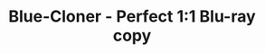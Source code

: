 ---
title: Blue-Cloner - Perfect 1:1 Blu-ray copy
metaItems: # seo 内容
  - name: description
    content: Blue-Cloner is top-rated Blu-ray copy/backup/burn/decryption software which can copy Blu-ray movies to blank Blu-ray/DVD/AVCHD discs or hard disk as Blu-ray folders and ISO image files with just one or a few clicks.
  - name: keywords
    content: Blue-Cloner, Blu-ray copy
layout: fluid
template: product
pagify: true #页面化
type: software
model: sic
name: Streaming Cloner Ultimate
logo:
  iconUrl: 
boxes:
  - imageUrl: sicu-box-ultimate.png #默认盒子图
desc:
  shortText: Copy/backup/burn/decrypt Blu-ray/4K UHD movies to Blu-ray/DVD discs or hard disk.
  longText: |
    Blue-Cloner 2021 is all new Blu-ray copy/backup/burn/decryption software which can copy Blu-ray movies, including 3D, to blank Blu-ray/DVD/AVCHD discs or hard disk as Blu-ray folders and ISO image files with just one or a few clicks. In addition, Blue-Cloner 2021 has been enhanced to copy 4K UHD Blu-ray to a blank Blu-ray disc with an UHD friendly drive, with Dolby Vision and the HDR10 video quality preserved. The third party plug-in OpenCloner Decode widget allows VLC to play encrypted Blu-ray and UHD movies.
mainBanner:
  name: main-banner
  overflow: hidden
  title: Streaming Cloner
  subtitle: Powerful video download software
  text: Can help you download the latest popular streaming media. It is convenient for you to share and create all kind of videos.
  bgStyle:
    imageUrl: banner-bg1.jpg
  mainImage:
    imageUrl: person-banner.png
  shapeLump:
    - imageUrl: icons/amazon.png
      class: shape5
    - imageUrl: icons/netflix.png
      class: shape4   
  button:
    text: Try it Now
    path: store
  learnMore: 
    text: Learn More
    path: store
funFacts:
  name: fun-facts
  overflow: hidden
  sectionClass: bg-white funfacts-area
  container: container
  paddingY: 8
  numUnit:  
  bgStyle:
    imageUrl: map.png 
    size: contain 
  items:
    - value: 150000
      name: Downloaded
    - value: 12000
      name: Subscriptions    
    - value: 10000
      name: Downloaded 
videoPlatforms:
  name: video-platforms
  overflow: hidden
  sectionClass: bg-white
  container: container
  paddingY: 4
  numUnit: K
  title: Supported Streaming Video Platforms
  bar: false
  items:
    - title: Amazon
      imageUrl: icons/amazon.png
      text: Can help you download the latest popular streaming media. It is convenient for you to share and create all kind of videos.
    - title: Netflix
      imageUrl: icons/netflix.png
      text: Can help you download the latest popular streaming media. It is convenient for you to share and create all kind of videos.
banner:
  name: banner
  overflow: hidden
  container: container
  sectionClass: bg-gradient text-white
  paddingY: 6
  additionClass: text-center
  title: More Platforms Will be Supported Soon
  bar: false
  button:
    text: Join to Get Update
    variant: outline-light
    path: order
  bgStyle:
    imageUrl: banner_bg_clouds.png
    positionX: center
    opacity: 0.4
easyToUse:
  name: easy to Use
  overflow: hidden
  container: container
  sectionClass: bg-white
  paddingY: 6
  additionClass: 
  title: Super Easy to Use
  bar: false
  template: 
    type: slider
  items:
    - title: Find your Favorite Video
      imageUrl: screenshot/os_screenshot.png
    - title: One Click to Download
      imageUrl: https://static.cloner-alliance.com/image/web/ca-998p_specs_box.jpg
    - title: Get Videos within Minutes
      imageUrl: screenshot/os_screenshot.png
whyChoose:
  name: why-choose
  overflow: hidden
  container: container
  sectionClass: bg-white
  paddingY: 6
  additionClass: 
  title: Why Choose Streaming Cloner
  textTop: Compared with competitors, Streaming Cloner has obvious technial and customer service advantages
  mainImage:
    imageUrl: why-choose-man.png
  widget:
    type: wow-image
    images:
      - imageUrl: icons/Checked.png 
        wow:
          fade: fadeIn   
        style: 'top: 240px'    
      - imageUrl: icons/hand.png
        wow:
          fade: fadeInUp
        style: 'top: 300px'
  template: 
    type: whyChoose
  button:
    text: Try it Now
    note: Permanent Free Trail
  items:
    - title: 4x Times Faster
      text: The latest encoding engine makes the download speed up to 4 times faster    
      imageUrl: icons/faster.png
    - title: Real 1080p Download
      text: Directly download HD video from the video platform. Not laggingScreen-Recording  
      imageUrl: icons/1080p-download.png
    - title: AC3,DTS Supported
      text: Get high-fidelity multi-track sound. Keep your the best experience of watching videos
      imageUrl: icons/multi-track.png
    - title: DRM Removed
      text: Get the HD video with DRM removed to facilitate your sharing and re-creation
      imageUrl: icons/drm.png
    - title: Safe and Security
      text: Use 128bit encryption technology to ensure the security of your platform account
      imageUrl: icons/safe-security.png
    - title: Live Chat 7*12
      text: We provide ticket and live chat services. Help customers solve problems at any time 
      imageUrl: icons/live-chat.png   
feedback:
  name: feedback
  overflow: hidden
  container: container
  sectionClass: bg-eef6fd
  paddingY: 6
  additionClass: 
  title: What Users Saying
  items:
    - text: I have tried many free softwares, none of them can work well, some of them have many limits, some of them are poor quality.SIC Helper can live almost any game playing or audios with good quality.It is also inexpensive software.
      name: David Luis
      iconUrl: author/author1.jpg
    - text: It lives all popular game playing on my channel.This software is also easy to use, I can select any device or the right game playing as source. It is a great program!
      name: Steven Smith
      iconUrl: author/author2.jpg
    - text: SIC Helper is a strong contender, if not one of the very best programs out there, and it has the capability to do so much more if you need it to.
      name: Sarah Lucy
      iconUrl: author/author3.jpg   
faq:
  name: faq
  overflow: hidden
  container: container
  sectionClass: bg-white
  paddingY: 6
  additionClass: 
  title: FAQ
  items:      
    - title: 'What are the main features of SIC Helper?'
      value: 'SIC Helper is an all-in-one live streaming application software. It supports all UVC  devices, and can achieve up to 4K@30fps live streaming. '      
    - title: 'How to improve the quality of live streaming'
      value: 'Please make sure the resolution and frame rate of the source are consistent with the resolution and frame rate of the device. And select constant FPS in setup.'
    - title: 'Can the brightness of the camera be adjusted?'
      value: 'Yes. The brightness can be adjusted in SIC Helper.'
    - title: 'Can I save files to USB flash drive with FAT/FAT32 format?'
      value: 'Yes, SIC Helper can help you to save files to USB flash drive, please set save path as USB flash drive in settings'
    - title: 'Does SIC Helper support 4K resolution input?'
      value: 'Yes, SIC Helper maximum support 3840x2160@60fps.'
    - title: 'How to enable GPU encoding function?'
      value: 'GPU encoding can improve performance, but you need to test before use. Please click Test GPU encoder. '
---
